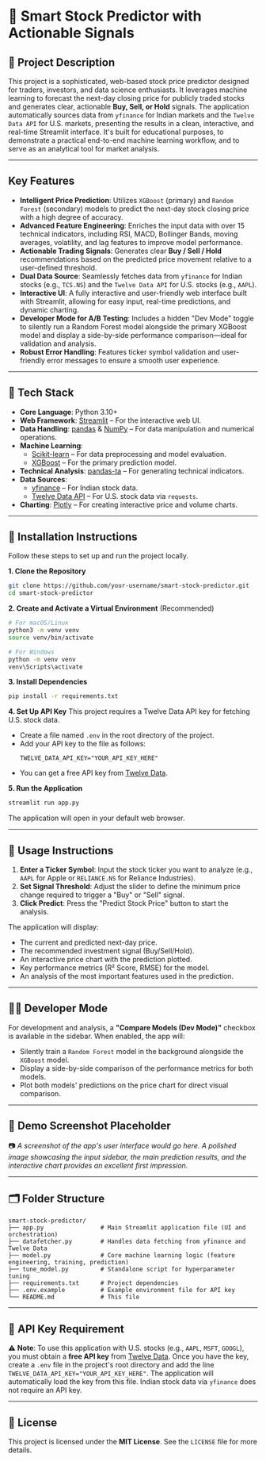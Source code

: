 # 🔮 Smart Stock Predictor with Actionable Signals

## 📘 Project Description
This project is a sophisticated, web-based stock price predictor designed for traders, investors, and data science enthusiasts. It leverages machine learning to forecast the next-day closing price for publicly traded stocks and generates clear, actionable **Buy, Sell, or Hold** signals. The application automatically sources data from `yfinance` for Indian markets and the `Twelve Data API` for U.S. markets, presenting the results in a clean, interactive, and real-time Streamlit interface. It's built for educational purposes, to demonstrate a practical end-to-end machine learning workflow, and to serve as an analytical tool for market analysis.

---

##  Key Features

- **Intelligent Price Prediction**: Utilizes `XGBoost` (primary) and `Random Forest` (secondary) models to predict the next-day stock closing price with a high degree of accuracy.
- **Advanced Feature Engineering**: Enriches the input data with over 15 technical indicators, including RSI, MACD, Bollinger Bands, moving averages, volatility, and lag features to improve model performance.
- **Actionable Trading Signals**: Generates clear **Buy / Sell / Hold** recommendations based on the predicted price movement relative to a user-defined threshold.
- **Dual Data Source**: Seamlessly fetches data from `yfinance` for Indian stocks (e.g., `TCS.NS`) and the `Twelve Data API` for U.S. stocks (e.g., `AAPL`).
- **Interactive UI**: A fully interactive and user-friendly web interface built with Streamlit, allowing for easy input, real-time predictions, and dynamic charting.
- **Developer Mode for A/B Testing**: Includes a hidden "Dev Mode" toggle to silently run a Random Forest model alongside the primary XGBoost model and display a side-by-side performance comparison—ideal for validation and analysis.
- **Robust Error Handling**: Features ticker symbol validation and user-friendly error messages to ensure a smooth user experience.

---

## 🧰 Tech Stack

- **Core Language**: Python 3.10+
- **Web Framework**: [Streamlit](https://streamlit.io/) – For the interactive web UI.
- **Data Handling**: [pandas](https://pandas.pydata.org/) & [NumPy](https://numpy.org/) – For data manipulation and numerical operations.
- **Machine Learning**: 
  - [Scikit-learn](https://scikit-learn.org/) – For data preprocessing and model evaluation.
  - [XGBoost](https://xgboost.readthedocs.io/en/stable/) – For the primary prediction model.
- **Technical Analysis**: [pandas-ta](https://github.com/twopirllc/pandas-ta) – For generating technical indicators.
- **Data Sources**:
  - [yfinance](https://pypi.org/project/yfinance/) – For Indian stock data.
  - [Twelve Data API](https://twelvedata.com/) – For U.S. stock data via `requests`.
- **Charting**: [Plotly](https://plotly.com/python/) – For creating interactive price and volume charts.

---

## 💾 Installation Instructions

Follow these steps to set up and run the project locally.

**1. Clone the Repository**
```bash
git clone https://github.com/your-username/smart-stock-predictor.git
cd smart-stock-predictor
```

**2. Create and Activate a Virtual Environment** (Recommended)
```bash
# For macOS/Linux
python3 -m venv venv
source venv/bin/activate

# For Windows
python -m venv venv
venv\Scripts\activate
```

**3. Install Dependencies**
```bash
pip install -r requirements.txt
```

**4. Set Up API Key**
This project requires a Twelve Data API key for fetching U.S. stock data.
- Create a file named `.env` in the root directory of the project.
- Add your API key to the file as follows:
  ```
  TWELVE_DATA_API_KEY="YOUR_API_KEY_HERE"
  ```
- You can get a free API key from [Twelve Data](https://twelvedata.com/apikey).

**5. Run the Application**
```bash
streamlit run app.py
```
The application will open in your default web browser.

---

## 🧪 Usage Instructions

1.  **Enter a Ticker Symbol**: Input the stock ticker you want to analyze (e.g., `AAPL` for Apple or `RELIANCE.NS` for Reliance Industries).
2.  **Set Signal Threshold**: Adjust the slider to define the minimum price change required to trigger a "Buy" or "Sell" signal.
3.  **Click Predict**: Press the "Predict Stock Price" button to start the analysis.

The application will display:
- The current and predicted next-day price.
- The recommended investment signal (Buy/Sell/Hold).
- An interactive price chart with the prediction plotted.
- Key performance metrics (R² Score, RMSE) for the model.
- An analysis of the most important features used in the prediction.

---

## 🕵️‍♂️ Developer Mode

For development and analysis, a **"Compare Models (Dev Mode)"** checkbox is available in the sidebar. When enabled, the app will:
- Silently train a `Random Forest` model in the background alongside the `XGBoost` model.
- Display a side-by-side comparison of the performance metrics for both models.
- Plot both models' predictions on the price chart for direct visual comparison.

---

## 📸 Demo Screenshot Placeholder

📷 *A screenshot of the app's user interface would go here. A polished image showcasing the input sidebar, the main prediction results, and the interactive chart provides an excellent first impression.*

---

## 🗂️ Folder Structure

```
smart-stock-predictor/
├── app.py                # Main Streamlit application file (UI and orchestration)
├── datafetcher.py        # Handles data fetching from yfinance and Twelve Data
├── model.py              # Core machine learning logic (feature engineering, training, prediction)
├── tune_model.py         # Standalone script for hyperparameter tuning
├── requirements.txt      # Project dependencies
├── .env.example          # Example environment file for API key
└── README.md             # This file
```

---

## 🔐 API Key Requirement

⚠️ **Note**: To use this application with U.S. stocks (e.g., `AAPL`, `MSFT`, `GOOGL`), you must obtain a **free API key** from [Twelve Data](https://twelvedata.com/apikey). Once you have the key, create a `.env` file in the project's root directory and add the line `TWELVE_DATA_API_KEY="YOUR_API_KEY_HERE"`. The application will automatically load the key from this file. Indian stock data via `yfinance` does not require an API key.

---

## 📄 License

This project is licensed under the **MIT License**. See the `LICENSE` file for more details.
